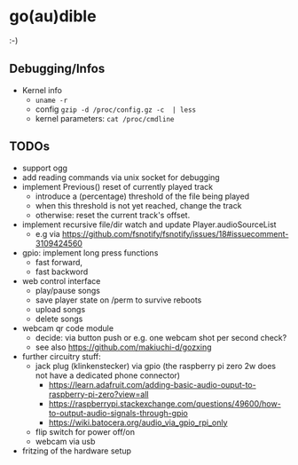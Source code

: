 # go(au)dible

:-)

## Debugging/Infos

* Kernel info
  * `uname -r`
  * config `gzip -d /proc/config.gz -c  | less`
  * kernel parameters: `cat /proc/cmdline`

## TODOs

* support ogg
* add reading commands via unix socket for debugging
* implement Previous() reset of currently played track
  * introduce a (percentage) threshold of the file being played
  * when this threshold is not yet reached, change the track
  * otherwise: reset the current track's offset.
* implement recursive file/dir watch and update Player.audioSourceList
  * e.g via https://github.com/fsnotify/fsnotify/issues/18#issuecomment-3109424560
* gpio: implement long press functions
  * fast forward,
  * fast backword
* web control interface
  * play/pause songs
  * save player state on /perm to survive reboots
  * upload songs
  * delete songs
* webcam qr code module
  * decide: via button push or e.g. one webcam shot per second check?
  * see also https://github.com/makiuchi-d/gozxing
* further circuitry stuff:
  * jack plug (klinkenstecker) via gpio (the raspberry pi zero 2w does not have a dedicated phone connector)
    * https://learn.adafruit.com/adding-basic-audio-ouput-to-raspberry-pi-zero?view=all
    * https://raspberrypi.stackexchange.com/questions/49600/how-to-output-audio-signals-through-gpio
    * https://wiki.batocera.org/audio_via_gpio_rpi_only
  * flip switch for power off/on
  * webcam via usb
* fritzing of the hardware setup
